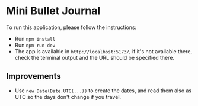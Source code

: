 # Mini Bullet Journal

To run this application, please follow the instructions:

- Run `npm install`
- Run `npm run dev`
- The app is available in `http://localhost:5173/`, if it's not available there, check the terminal output and the URL should be specified there.

## Improvements

- Use `new Date(Date.UTC(...))` to create the dates, and read them also as UTC so the days don't change if you travel.
